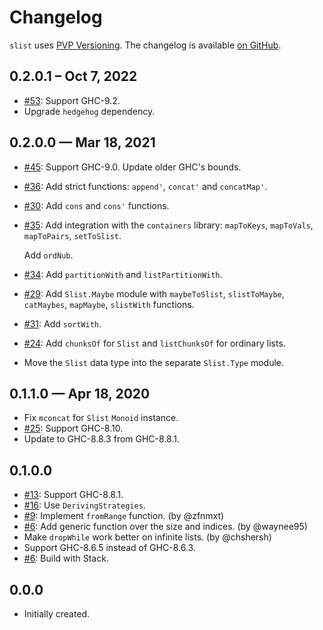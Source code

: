 # Changelog

`slist` uses [PVP Versioning][1].
The changelog is available [on GitHub][2].

## 0.2.0.1 – Oct 7, 2022

* [#53](https://github.com/kowainik/slist/issues/53):
  Support GHC-9.2.
* Upgrade `hedgehog` dependency.

## 0.2.0.0 — Mar 18, 2021

* [#45](https://github.com/kowainik/slist/issues/45):
  Support GHC-9.0. Update older GHC's bounds.
* [#36](https://github.com/kowainik/slist/issues/36):
  Add strict functions: `append'`, `concat'` and `concatMap'`.
* [#30](https://github.com/kowainik/slist/issues/30):
  Add `cons` and `cons'` functions.
* [#35](https://github.com/kowainik/slist/issues/35):
  Add integration with the `containers` library: `mapToKeys`, `mapToVals`,
  `mapToPairs`, `setToSlist`.

  Add `ordNub`.
* [#34](https://github.com/kowainik/slist/issues/34):
  Add `partitionWith` and `listPartitionWith`.
* [#29](https://github.com/kowainik/slist/issues/29):
  Add `Slist.Maybe` module with `maybeToSlist`, `slistToMaybe`, `catMaybes`,
  `mapMaybe`, `slistWith` functions.
* [#31](https://github.com/kowainik/slist/issues/31):
  Add `sortWith`.
* [#24](https://github.com/kowainik/slist/issues/24):
  Add `chunksOf` for `Slist` and `listChunksOf` for ordinary lists.
* Move the `Slist` data type into the separate `Slist.Type` module.

## 0.1.1.0 — Apr 18, 2020

* Fix `mconcat` for `Slist` `Monoid` instance.
* [#25](https://github.com/kowainik/slist/issues/25):
  Support GHC-8.10.
* Update to GHC-8.8.3 from GHC-8.8.1.

## 0.1.0.0

* [#13](https://github.com/kowainik/slist/issues/13):
  Support GHC-8.8.1.
* [#16](https://github.com/kowainik/slist/issues/16):
  Use `DerivingStrategies`.
* [#9](https://github.com/kowainik/slist/issues/9):
  Implement `fromRange` function.
  (by @zfnmxt)
* [#6](https://github.com/kowainik/slist/issues/6):
  Add generic function over the size and indices.
  (by @waynee95)
* Make `dropWhile` work better on infinite lists.
  (by @chshersh)
* Support GHC-8.6.5 instead of GHC-8.6.3.
* [#6](https://github.com/kowainik/slist/issues/6):
  Build with Stack.

## 0.0.0

* Initially created.

[1]: https://pvp.haskell.org
[2]: https://github.com/kowainik/slist/releases
